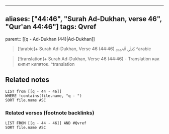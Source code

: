 
---
aliases: ["44:46", "Surah Ad-Dukhan, verse 46", "Qur'an 44:46"]
tags: Qvref
---

parent:: [[q - Ad-Dukhan (44)|Ad-Dukhan]]

> [!arabic]+ Surah Ad-Dukhan, Verse 46 (44:46)
> <span class="quran-arabic">كَغَلْىِ ٱلْحَمِيمِ</span>
^arabic

> [!translation]+ Surah Ad-Dukhan, Verse 46 (44:46) - Translation
> как кипит кипяток.
^translation



## Related notes
```dataview
LIST from [[q - 44 - 46]]
WHERE !contains(file.name, "q - ")
SORT file.name ASC
```

### Related verses (footnote backlinks)
```dataview
LIST FROM [[q - 44 - 46]] AND #Qvref
SORT file.name ASC
```


